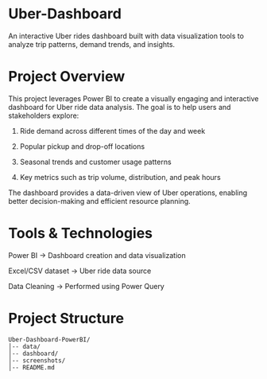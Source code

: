 # Uber-Dashboard
An interactive Uber rides dashboard built with data visualization tools to analyze trip patterns, demand trends, and insights.

# Project Overview
This project leverages Power BI to create a visually engaging and interactive dashboard for Uber ride data analysis. The goal is to help users and stakeholders explore:
	
  1. Ride demand across different times of the day and week
 
  2. Popular pickup and drop-off locations
 
  3. Seasonal trends and customer usage patterns
	
  4. Key metrics such as trip volume, distribution, and peak hours

The dashboard provides a data-driven view of Uber operations, enabling better decision-making and efficient resource planning.

# Tools & Technologies
  Power BI → Dashboard creation and data visualization
  
  Excel/CSV dataset → Uber ride data source
 
  Data Cleaning → Performed using Power Query

# Project Structure
    Uber-Dashboard-PowerBI/
    │-- data/               
    │-- dashboard/          
    │-- screenshots/        
    │-- README.md
           

